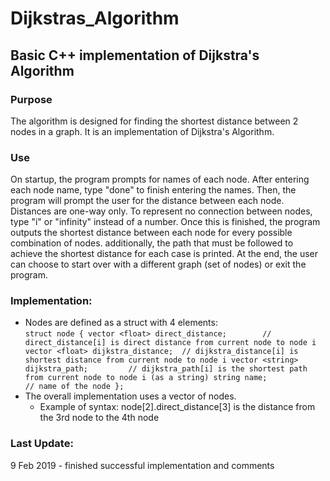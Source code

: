 # Dijkstras_Algorithm
## Basic C++ implementation of Dijkstra's Algorithm
### Purpose
The algorithm is designed for finding the shortest distance between 2 nodes in a graph. It is an implementation of Dijkstra's Algorithm.
### Use
On startup, the program prompts for names of each node. After entering each node name, type "done" to finish entering the names. Then, the program will prompt the user for the distance between each node. Distances are one-way only. To represent no connection between nodes, type "i" or "infinity" instead of a number. Once this is finished, the program outputs the shortest distance between each node for every possible combination of nodes. additionally, the path that must be followed to achieve the shortest distance for each case is printed. At the end, the user can choose to start over with a different graph (set of nodes) or exit the program.
### Implementation:
* Nodes are defined as a struct with 4 elements:<br />
`struct node {
  vector <float> direct_distance;	 	 // direct_distance[i] is direct distance from current node to node i
  vector <float> dijkstra_distance;	 // dijkstra_distance[i] is shortest distance from current node to node i
  vector <string> dijkstra_path;		 // dijkstra_path[i] is the shortest path from current node to node i (as a string)
  string name;						           // name of the node
};`
* The overall implementation uses a vector of nodes.
  * Example of syntax: node[2].direct_distance[3] is the distance from the 3rd node to the 4th node
### Last Update:
9 Feb 2019 - finished successful implementation and comments
